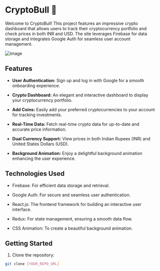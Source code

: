 # CryptoBull 🚀

Welcome to CryptoBull! This project features an impressive crypto dashboard that allows users to track their cryptocurrency portfolio and check prices in both INR and USD. The site leverages Firebase for data storage and integrates Google Auth for seamless user account management.

![image](https://github.com/vinit717/Crypto-Bull/assets/111434418/037c185d-61f7-45dc-8224-aa5c34449d95)

## Features

- **User Authentication:** Sign up and log in with Google for a smooth onboarding experience.

- **Crypto Dashboard:** An elegant and interactive dashboard to display your cryptocurrency portfolio.

- **Add Coins:** Easily add your preferred cryptocurrencies to your account for tracking investments.

- **Real-Time Data:** Fetch real-time crypto data for up-to-date and accurate price information.

- **Dual Currency Support:** View prices in both Indian Rupees (INR) and United States Dollars (USD).

- **Background Animation:** Enjoy a delightful background animation enhancing the user experience.

## Technologies Used

- Firebase: For efficient data storage and retrieval.

- Google Auth: For secure and seamless user authentication.

- React.js: The frontend framework for building an interactive user interface.

- Redux: For state management, ensuring a smooth data flow.

- CSS Animation: To create a beautiful background animation.

## Getting Started

1. Clone the repository:

```bash
git clone [YOUR_REPO_URL]
